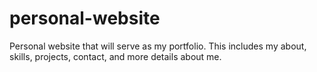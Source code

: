 # personal-website

Personal website that will serve as my portfolio.
This includes my about, skills, projects, contact, and more details about me.



